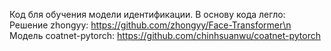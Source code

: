 Код бля обучения модели идентификации.
В основу кода легло:
Решение zhongyy: https://github.com/zhongyy/Face-Transformer\n
Модель coatnet-pytorch:  https://github.com/chinhsuanwu/coatnet-pytorch
